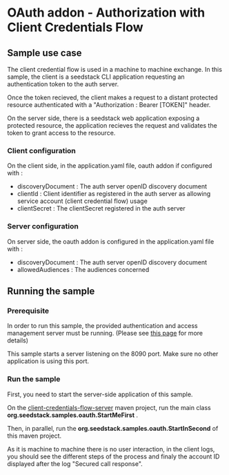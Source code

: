 # OAuth addon - Authorization with Client Credentials Flow

## Sample use case

The client credential flow is used in a machine to machine exchange. In this sample, the client is a seedstack CLI 
application requesting an authentication token to the auth server.

Once the token recieved, the client makes a request to a distant protected resource authenticated with a 
"Authorization : Bearer [TOKEN]" header.

On the server side, there is a seedstack web application exposing a protected resource, the application recieves the 
request and validates the token to grant access to the resource.

### Client configuration

On the client side, in the application.yaml file, oauth addon if configured with :

* discoveryDocument : The auth server openID discovery document
* clientId : Client identifier as registered in the auth server as allowing service account (client credential flow) usage
* clientSecret : The clientSecret registered in the auth server

### Server configuration

On server side, the oauth addon is configured in the application.yaml file with :

* discoveryDocument : The auth server openID discovery document
* allowedAudiences : The audiences concerned

## Running the sample

### Prerequisite

In order to run this sample, the provided authentication and access management server must be running. (Please 
see [this page](https://github.com/seedstack/samples/tree/master/addons/oauth) for more details)

This sample starts a server listening on the 8090 port. Make sure no other application is using this port.

### Run the sample

First, you need to start the server-side application of this sample.

On the [client-credentials-flow-server](https://github.com/seedstack/samples/tree/master/addons/oauth/client-credentials-flow-server) maven project, run the main class **org.seedstack.samples.oauth.StartMeFirst** .

Then, in parallel, run the **org.seedstack.samples.oauth.StartInSecond** of this maven project.

As it is machine to machine there is no user interaction, in the client logs, you should see the different steps of 
the process and finaly the account ID displayed after the log "Secured call response".